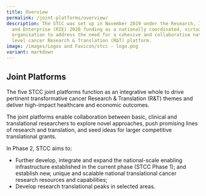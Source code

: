 ```yaml
---
title: Overview
permalink: /joint-platforms/overview/
description: The STCC was set up in November 2019 under the Research, Innovation
  and Enterprise (RIE) 2020 funding as a nationally coordinated, virtual
  organisation to address the need for a cohesive and collaborative national
  level cancer Research & Translation (R&T) platform.
image: /images/Logos and Favicon/stcc - logo.png
variant: markdown
---
```

Joint Platforms
---------------
The five STCC joint platforms function as an integrative whole to drive pertinent transformative cancer Research & Translation (R&T) themes and deliver high-impact healthcare and economic outcomes.

The joint platforms enable collaboration between basic, clinical and translational researchers to explore novel approaches, push promising lines of research and translation, and seed ideas for larger competitive translational grants.

In Phase 2, STCC aims to:

*   Further develop, integrate and expand the national-scale enabling infrastructure established in the current phase (STCC Phase 1); and establish new, unique and scalable national translational cancer research resources and capabilities;
*   Develop research translational peaks in selected areas.